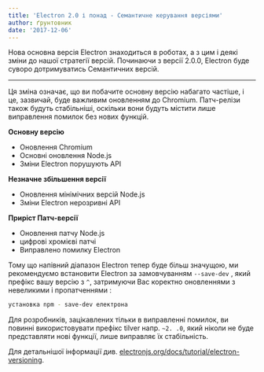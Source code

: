 ```yaml
---
title: 'Electron 2.0 і понад - Семантичне керування версіями'
author: ґрунтовник
date: '2017-12-06'
---
```


Нова основна версія Electron знаходиться в роботах, а з цим і деякі зміни до нашої стратегії версій. Починаючи з версії 2.0.0, Electron буде суворо дотримуватись Семантичних версій.

---

Ця зміна означає, що ви побачите основну версію набагато частіше, і це, зазвичай, буде важливим оновленням до Chromium. Патч-релізи також будуть стабільніші, оскільки вони будуть містити лише виправлення помилок без нових функцій.

**Основну версію**

* Оновлення Chromium
* Основні оновлення Node.js
* Зміни Electron порушують API

**Незначне збільшення версії**

* Оновлення мінімічних версій Node.js
* Зміни Electron нерозривні API

**Приріст Патч-версії**

* Оновлення патчу Node.js
* цифрові хромієві патчі
* Виправлено помилку Electron

Тому що напівний діапазон Electron тепер буде більш значущою, ми рекомендуємо встановити Electron за замовчуванням `--save-dev` , який префікс вашу версію з `^`, затримуючи Вас коректно оновленнями з невеликими і пропатченнями :

```sh
установка npm - save-dev електрона
```

Для розробників, зацікавлених тільки в виправленні помилок, ви повинні використовувати префікс tilver напр. `~2. .0`, який ніколи не буде представляти нові функції, лише виправляє їх стабільність.

Для детальнішої інформації див. [electronjs.org/docs/tutorial/electron-versioning](https://electronjs.org/docs/tutorial/electron-versioning).
